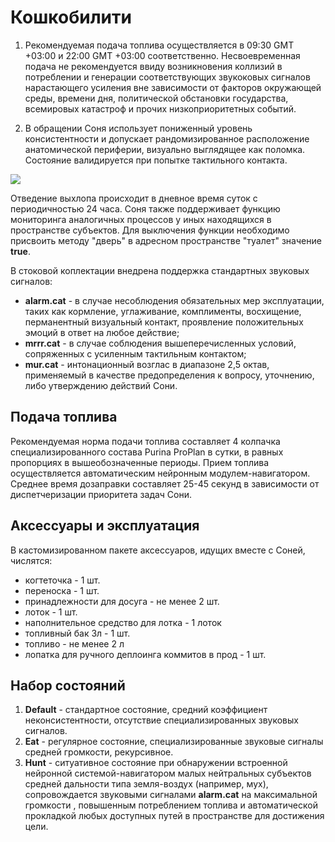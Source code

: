 # Кошкобилити

1. Рекомендуемая подача топлива осуществляется в 09:30 GMT +03:00 и 22:00 GMT +03:00 соответственно. Несвоевременная подача не рекомендуется ввиду возникновения коллизий в потреблении и генерации соответствующих звукоковых сигналов нарастающего усиления вне зависимости от факторов окружающей среды, времени дня, политической обстановки государства, всемировых катастроф и прочих низкоприоритетных событий.

3. В обращении Соня использует пониженный уровень консистентности и допускает рандомизированное расположение анатомической периферии, визуально выглядящее как поломка. Состояние валидируется при попытке тактильного контакта.

[![](https://cs11.pikabu.ru/post_img/2019/06/22/5/156118984816654574.jpg)](https://cs11.pikabu.ru/post_img/2019/06/22/5/156118984816654574.jpg)

Отведение выхлопа происходит в дневное время суток с периодичностью 24 часа. Соня также поддерживает функцию мониторинга аналогичных процессов у иных находящихся в пространстве субъектов. Для выключения функции необходимо присвоить методу "дверь" в адресном пространстве "туалет" значение **true**.

В стоковой коплектации внедрена поддержка стандартных звуковых сигналов:
- **alarm.cat** - в случае несоблюдения обязательных мер эксплуатации, таких как кормление, углаживание, комплименты, восхищение, перманентный визуальный контакт, проявление положительных эмоций в ответ на любое действие;
- **mrrr.cat** - в случае соблюдения вышеперечисленных условий, сопряженных с усиленным тактильным контактом;
- **mur.cat** - интонационный возглас в диапазоне 2,5 октав, применяемый в качестве предопределения к вопросу, уточнению, либо утверждению действий Сони.

## Подача топлива
Рекомендуемая норма подачи топлива составляет 4 колпачка специализированного состава Purina ProPlan в сутки, в равных пропорциях в вышеобозначенные периоды. Прием топлива осуществляется автоматическим нейронным модулем-навигатором. Среднее время дозаправки составляет 25-45 секунд в зависимости от диспетчеризации приоритета задач Сони.

## Аксессуары и эксплуатация
В кастомизированном пакете аксессуаров, идущих вместе с Соней, числятся:

- когтеточка - 1 шт.
- переноска - 1 шт.
- принадлежности для досуга - не менее 2 шт.
- лоток - 1 шт.
- наполнительное средство для лотка - 1 лоток
- топливный бак 3л - 1 шт.
- топливо - не менее 2 л
- лопатка для ручного деплоинга коммитов в прод - 1 шт.

## Набор состояний

1. **Default** - стандартное состояние, средний коэффициент неконсистентности, отсутствие специализированных звуковых сигналов.
2. **Eat** - регулярное состояние, специализированные звуковые сигналы средней громкости, рекурсивное.
3. **Hunt** - ситуативное состояние при обнаружении встроенной нейронной системой-навигатором малых нейтральных субъектов средней дальности типа земля-воздух (например, мух), сопровождается звуковыми сигналами **alarm.cat** на максимальной громкости , повышенным потреблением топлива и автоматической прокладкой любых доступных путей в пространстве для достижения цели.